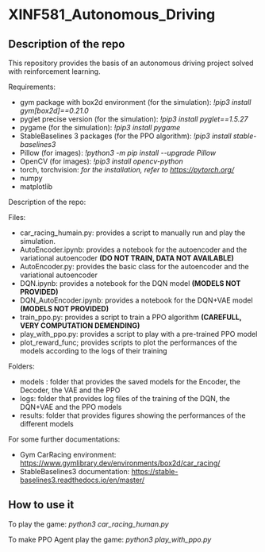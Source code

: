 # XINF581_Autonomous_Driving

## Description of the repo

This repository provides the basis of an autonomous driving project solved with reinforcement learning.

Requirements:

- gym package with box2d environment (for the simulation): *!pip3 install gym[box2d]==0.21.0*
- pyglet precise version (for the simulation): *!pip3 install pyglet==1.5.27*
- pygame (for the simulation): *!pip3 install pygame*
- StableBaselines 3 packages (for the PPO algorithm): *!pip3 install stable-baselines3*
- Pillow (for images): *!python3 -m pip install --upgrade Pillow*
- OpenCV (for images): *!pip3 install opencv-python*
- torch, torchvision: *for the installation, refer to https://pytorch.org/*
- numpy
- matplotlib

Description of the repo:

Files:
- car_racing_humain.py: provides a script to manually run and play the simulation.
- AutoEncoder.ipynb: provides a notebook for the autoencoder and the variational autoencoder **(DO NOT TRAIN, DATA NOT AVAILABLE)**
- AutoEncoder.py: provides the basic class for the autoencoder and the variational autoencoder
- DQN.ipynb: provides a notebook for the DQN model **(MODELS NOT PROVIDED)**
- DQN_AutoEncoder.ipynb: provides a notebook for the DQN+VAE model **(MODELS NOT PROVIDED)**
- train_ppo.py: provides a script to train a PPO algorithm **(CAREFULL, VERY COMPUTATION DEMENDING)**
- play_with_ppo.py: provides a script to play with a pre-trained PPO model
- plot_reward_func; provides scripts to plot the performances of the models according to the logs of their training

Folders:
- models : folder that provides the saved models for the Encoder, the Decoder, the VAE and the PPO
- logs: folder that provides log files of the training of the DQN, the DQN+VAE and the PPO models
- results: folder that provides figures showing the performances of the different models

For some further documentations:

- Gym CarRacing environment: https://www.gymlibrary.dev/environments/box2d/car_racing/
- StableBaselines3 documentation: https://stable-baselines3.readthedocs.io/en/master/

## How to use it

To play the game: *python3 car_racing_human.py*

To make PPO Agent play the game: *python3 play_with_ppo.py*